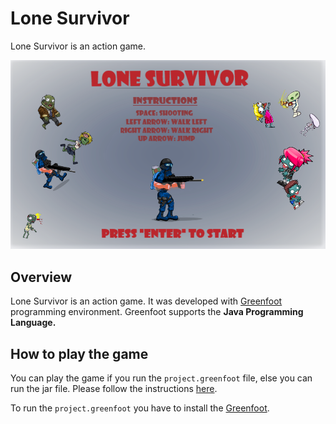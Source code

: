 # Lone Survivor
 Lone Survivor is an action game.
 
 ![Lone Survivor logo](https://github.com/VagVent/Lone-Survivor/blob/main/Lone%20Survivor/images/start_screen.png)
## Overview
Lone Survivor is an action game. It was developed with [Greenfoot](https://www.greenfoot.org/door) programming environment. Greenfoot supports the **Java Programming Language.**

## How to play the game
You can play the game if you run the `project.greenfoot` file, else you can run the jar file. Please follow the instructions [here](https://www.greenfoot.org/doc/run_standalone).

To run the `project.greenfoot` you have to install the [Greenfoot](https://www.greenfoot.org/door).

